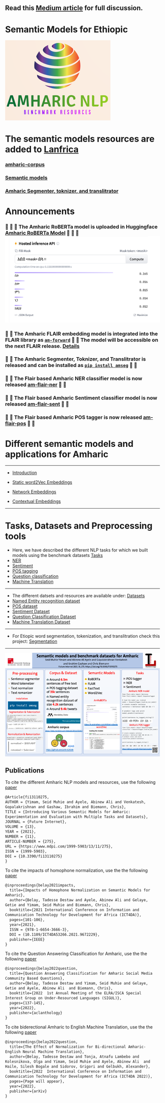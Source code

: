 ## Read this [Medium article](https://medium.com/@seidymam/introducing-various-semantic-models-for-amharic-experimentation-and-evaluation-with-multiple-tasks-ef5c8ed063bc) for full discussion.
# Semantic Models for Ethiopic
 [![](logo.png)](https://github.com/uhh-lt/amharicmodels/)
 
 # The semantic models resources are added to [Lanfrica](https://lanfrica.com/)
 ### [amharic-corpus](https://lanfrica.com/record/amharic-corpus)
 ### [Semantic models](https://lanfrica.com/record/semantic-models-for-amharic)
### [Amharic Segmenter, toknizer, and translitrator](https://lanfrica.com/record/amharic-segmenter-and-tokenizer)

# Announcements 

###  :tada: :tada:  :tada: The Amharic RoBERTa model is uploaded in Huggingface [Amharic RoBERTa Model](https://huggingface.co/uhhlt/am-roberta) :tada: :tada: :tada:  [![](images/am-roberta.png)](https://huggingface.co/uhhlt/am-roberta)

###  :tada: :tada:  The Amharic FLAIR embedding model is integrated into the FLAIR library as [`am-forward`](https://github.com/flairNLP/flair/pull/2497) :tada: :tada:  The model will be accessible on the next FLAIR release. [Details](https://github.com/flairNLP/flair/blob/master/resources/docs/embeddings/FLAIR_EMBEDDINGS.md)

###  :tada: :tada:  The Amharic Segmenter, Toknizer, and Translitrator  is released and can be installed as [`pip install amseg`](https://pypi.org/project/amseg/) :tada: :tada: 

###  :tada: :tada:  The Flair based Amharic NER classifier model is now released [am-flair-ner](https://github.com/uhh-lt/amharicmodels/wiki/NLP-Tasks#ner) :tada: :tada: 

###  :tada: :tada:  The Flair based Amharic Sentiment classifier model is now released [am-flair-sent](https://github.com/uhh-lt/amharicmodels/wiki/NLP-Tasks#sentiment) :tada: :tada: 

###  :tada: :tada:  The Flair based Amharic POS tagger is now released [am-flair-pos](https://github.com/uhh-lt/amharicmodels/wiki/NLP-Tasks#pos-tagging) :tada: :tada: 



# Different semantic models and applications for Amharic
----
* [Introduction](https://github.com/uhh-lt/amharicmodels/wiki/home) 

* [Static word2Vec Embeddings](https://github.com/uhh-lt/amharicmodels/wiki/Static-Models)

* [Network Embeddings](https://github.com/uhh-lt/amharicmodels/wiki/Network-Embedding)

* [Contextual Embeddings](https://github.com/uhh-lt/amharicmodels/wiki/contextual)


----
# Tasks, Datasets and Preprocessing tools
* Here, we have described the different NLP tasks for which we built models using the benchmark datasets [Tasks](https://github.com/uhh-lt/amharicmodels/wiki/NLP-Tasks)
* [NER](https://github.com/uhh-lt/amharicmodels/wiki/NLP-Tasks#ner)
* [Sentiment](https://github.com/uhh-lt/amharicmodels/wiki/NLP-Tasks#sentiment)
* [POS tagging](https://github.com/uhh-lt/amharicmodels/wiki/NLP-Tasks#pos-tagging)
* [Question classification](https://github.com/uhh-lt/amharicmodels/wiki/NLP-Tasks#question-classification)
* [Machine Translation](https://github.com/uhh-lt/amharicmodels/wiki/NLP-Tasks#machine-translation)
----
* The different datsets and resources are available under: [Datasets](https://github.com/uhh-lt/amharicmodels/wiki/Datasets)
* [Named Entity recognition dataset](https://github.com/uhh-lt/amharicmodels/wiki/Datasets#named-entity-recognition)
* [POS dataset](https://github.com/uhh-lt/amharicmodels/wiki/Datasets#named-entity-recognition)
* [Sentiment Dataset](https://github.com/uhh-lt/amharicmodels/wiki/Datasets#named-entity-recognition)
* [Question Classification Dataset](https://github.com/uhh-lt/amharicmodels/wiki/Datasets#amharic-question-classification)
* [Machine Translation Dataset](https://github.com/uhh-lt/amharicmodels/wiki/Datasets#amharic-machine-translation)

---

* For Etiopic word segmentation, tokenization, and translitration check this project: [Segmentation](https://github.com/uhh-lt/amharicprocessor)
----

[![](./images/semantic_models_Amharic_poster.png)](https://medium.com/@seidymam/introducing-various-semantic-models-for-amharic-experimentation-and-evaluation-with-multiple-tasks-ef5c8ed063bc)

## Publications

To cite the different Amharic NLP models and resources, use the following [paper](https://www.mdpi.com/1999-5903/13/11/275)

```
@Article{fi13110275,
AUTHOR = {Yimam, Seid Muhie and Ayele, Abinew Ali and Venkatesh, Gopalakrishnan and Gashaw, Ibrahim and Biemann, Chris},
TITLE = {Introducing Various Semantic Models for Amharic: Experimentation and Evaluation with Multiple Tasks and Datasets},
JOURNAL = {Future Internet},
VOLUME = {13},
YEAR = {2021},
NUMBER = {11},
ARTICLE-NUMBER = {275},
URL = {https://www.mdpi.com/1999-5903/13/11/275},
ISSN = {1999-5903},
DOI = {10.3390/fi13110275}
}

```


To cite the impacts of homophone normalization, use the the following [paper](https://www.inf.uni-hamburg.de/en/inst/ab/lt/publications/2021-belayetal-ict4da-amharicnorm.pdf)

```
@inproceedings{belay2021impacts,
  title={Impacts of Homophone Normalization on Semantic Models for Amharic},
  author={Belay, Tadesse Destaw and Ayele, Abinew Ali and Gelaye, Getie and Yimam, Seid Muhie and Biemann, Chris},
  booktitle={2021 International Conference on Information and Communication Technology for Development for Africa (ICT4DA)},
  pages={101-106},
  year={2021},
  ISSN = {978-1-6654-3666-3},
  DOI = (10.1109/ICT4DA53266.2021.9672229},
  publisher={IEEE}
}

```

To cite the Question Answering Classification for Amharic, use the the following [paper](https://aclanthology.org/2022.sigul-1.18.pdf)

```
@inproceedings{belay2022question,
  title={Question Answering Classification for Amharic Social Media Community Based Questions},
  author={Belay, Tadesse Destaw and Yimam, Seid Muhie and Gelaye, Getie and Ayele, Abinew Ali  and Biemann, Chris},
  booktitle={2022  1st Annual Meeting of the ELRA/ISCA Special Interest Group on Under-Resourced Languages (SIGUL)},
  pages={137-145},
  year={2022},
  publisher={aclanthology}
}

```

To cite biderectional Amharic to English Machine Translation, use the the following [paper](https://arxiv.org/abs/2210.15224)

```
@inproceedings{belay2022question,
  title={The Effect of Normalization for Bi-directional Amharic-English Neural Machine Translation},
  author={Belay, Tadesse Destaw and Tonja, Atnafu Lambebo and Kolesnikova, Olga and Yimam, Seid Muhie and Ayele, Abinew Ali  and Haile, Silesh Bogale and Sidorov, Grigori and Gelbukh, Alexander},
  booktitle={2022  International Conference on Information and Communication Technology for Development for Africa (ICT4DA 2022)},
  pages={Page will appear},
  year={2022},
  publisher={arXiv}
}

```
